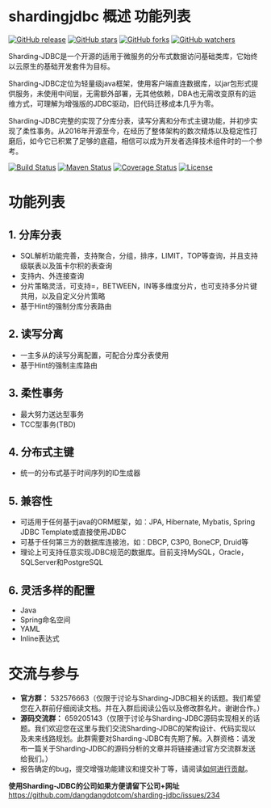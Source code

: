 # shardingjdbc 概述 功能列表

[![GitHub release](https://img.shields.io/github/release/shardingjdbc/sharding-jdbc.svg?style=social&label=Release)](https://github.com/shardingjdbc/sharding-jdbc/releases)  [![GitHub stars](https://img.shields.io/github/stars/shardingjdbc/sharding-jdbc.svg?style=social&label=Star)](https://github.com/shardingjdbc/sharding-jdbc/stargazers)  [![GitHub forks](https://img.shields.io/github/forks/shardingjdbc/sharding-jdbc.svg?style=social&label=Fork)](https://github.com/shardingjdbc/sharding-jdbc/fork)  [![GitHub watchers](https://img.shields.io/github/watchers/shardingjdbc/sharding-jdbc.svg?style=social&label=Watch)](https://github.com/shardingjdbc/sharding-jdbc/watchers)

Sharding-JDBC是一个开源的适用于微服务的分布式数据访问基础类库，它始终以云原生的基础开发套件为目标。

Sharding-JDBC定位为轻量级java框架，使用客户端直连数据库，以jar包形式提供服务，未使用中间层，无需额外部署，无其他依赖，DBA也无需改变原有的运维方式，可理解为增强版的JDBC驱动，旧代码迁移成本几乎为零。

Sharding-JDBC完整的实现了分库分表，读写分离和分布式主键功能，并初步实现了柔性事务。从2016年开源至今，在经历了整体架构的数次精炼以及稳定性打磨后，如今它已积累了足够的底蕴，相信可以成为开发者选择技术组件时的一个参考。

[![Build Status](https://secure.travis-ci.org/shardingjdbc/sharding-jdbc.svg?branch=master)](https://travis-ci.org/shardingjdbc/sharding-jdbc) [![Maven Status](https://maven-badges.herokuapp.com/maven-central/com.dangdang/sharding-jdbc/badge.svg)](https://maven-badges.herokuapp.com/maven-central/com.dangdang/sharding-jdbc) [![Coverage Status](https://coveralls.io/repos/shardingjdbc/sharding-jdbc/badge.svg?branch=master&service=github)](https://coveralls.io/github/shardingjdbc/sharding-jdbc?branch=master) [![License](https://img.shields.io/badge/license-Apache%202-4EB1BA.svg)](https://www.apache.org/licenses/LICENSE-2.0.html)

# 功能列表

## 1. 分库分表

- SQL解析功能完善，支持聚合，分组，排序，LIMIT，TOP等查询，并且支持级联表以及笛卡尔积的表查询
- 支持内、外连接查询
- 分片策略灵活，可支持=，BETWEEN，IN等多维度分片，也可支持多分片键共用，以及自定义分片策略
- 基于Hint的强制分库分表路由

## 2. 读写分离

- 一主多从的读写分离配置，可配合分库分表使用
- 基于Hint的强制主库路由

## 3. 柔性事务

- 最大努力送达型事务
- TCC型事务(TBD)

## 4. 分布式主键

- 统一的分布式基于时间序列的ID生成器

## 5. 兼容性

- 可适用于任何基于java的ORM框架，如：JPA, Hibernate, Mybatis, Spring JDBC Template或直接使用JDBC
- 可基于任何第三方的数据库连接池，如：DBCP, C3P0, BoneCP, Druid等
- 理论上可支持任意实现JDBC规范的数据库。目前支持MySQL，Oracle，SQLServer和PostgreSQL

## 6. 灵活多样的配置

- Java
- Spring命名空间
- YAML
- Inline表达式

# 交流与参与

- **官方群：** 532576663（仅限于讨论与Sharding-JDBC相关的话题。我们希望您在入群前仔细阅读文档。并在入群后阅读公告以及修改群名片。谢谢合作。）
- **源码交流群：** 659205143（仅限于讨论与Sharding-JDBC源码实现相关的话题。我们欢迎您在这里与我们交流Sharding-JDBC的架构设计、代码实现以及未来线路规划。此群需要对Sharding-JDBC有先期了解。入群资格：请发布一篇关于Sharding-JDBC的源码分析的文章并将链接通过官方交流群发送给我们。）
- 报告确定的bug，提交增强功能建议和提交补丁等，请阅读[如何进行贡献](http://shardingjdbc.io/1.x/docs/00-overview/contribution)。

**使用Sharding-JDBC的公司如果方便请留下公司+网址** <https://github.com/dangdangdotcom/sharding-jdbc/issues/234>





